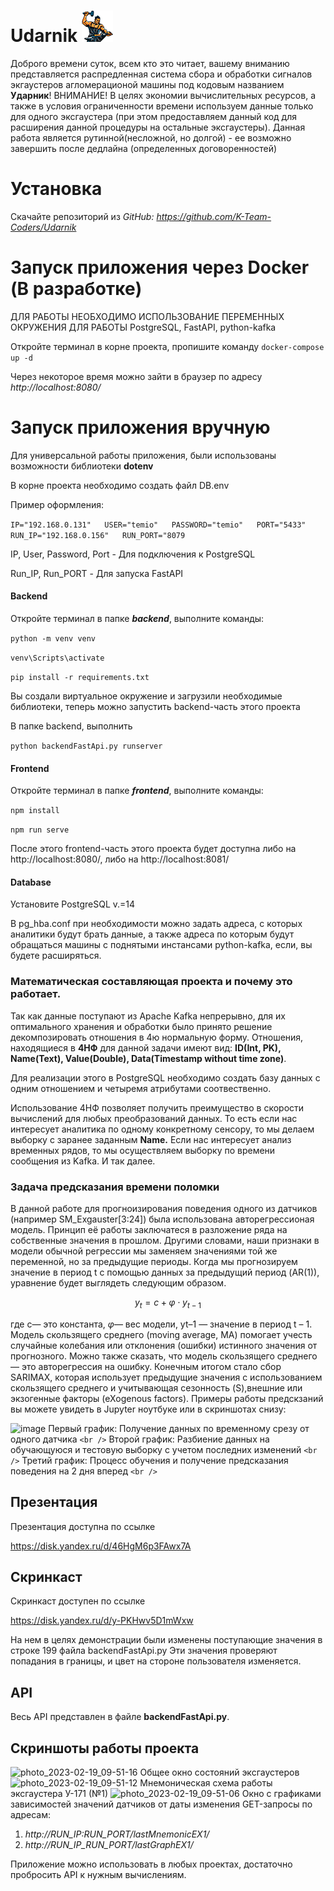 # Udarnik ![Логотип проекта](/frontend/Udarnik.png)

Доброго времени суток, всем кто это читает, вашему вниманию представляется распредленная система сбора и обработки сигналов экгаустеров агломерационой машины под кодовым названием  **Ударник**!
ВНИМАНИЕ! В целях экономии вычислительных ресурсов, а также в условия ограниченности времени используем данные только для одного эксгаустера (при этом предоставляем данный код для расширения данной процедуры на остальные эксгаустеры). Данная работа является рутинной(несложной, но долгой) - ее возможно завершить после дедлайна (определенных договоренностей)

# Установка

Скачайте репозиторий из
*GitHub: https://github.com/K-Team-Coders/Udarnik*

# Запуск приложения через Docker (В разработке)

ДЛЯ РАБОТЫ НЕОБХОДИМО ИСПОЛЬЗОВАНИЕ ПЕРЕМЕННЫХ ОКРУЖЕНИЯ ДЛЯ РАБОТЫ PostgreSQL, FastAPI, python-kafka

Откройте терминал в корне проекта, пропишите команду `docker-compose up -d`

Через некоторое время можно зайти в браузер по адресу *http://localhost:8080/*

# Запуск приложения вручную

Для универсальной работы приложения, были использованы возможности библиотеки **dotenv**

В корне проекта необходимо создать файл DB.env

Пример оформления:

`IP="192.168.0.131"   USER="temio"   PASSWORD="temio"   PORT="5433"   RUN_IP="192.168.0.156"   RUN_PORT="8079`

IP, User, Password, Port - Для подключения к PostgreSQL

Run_IP, Run_PORT - Для запуска FastAPI

#### Backend

Откройте терминал в папке ***backend***, выполните команды:

`python -m venv venv`

`venv\Scripts\activate`

`pip install -r requirements.txt`

Вы создали виртуальное окружение и загрузили необходимые библиотеки, теперь можно запустить backend-часть этого проекта

В папке backend, выполнить

`python backendFastApi.py runserver`

#### Frontend

Откройте терминал в папке ***frontend***, выполните команды:

`npm install`

`npm run serve`

После этого frontend-часть этого проекта будет доступна либо на http://localhost:8080/, либо на http://localhost:8081/

#### Database

Установите PostgreSQL v.=14

В pg_hba.conf при необходимости можно задать адреса, с которых аналитики будут брать данные, а также адреса по которым будут обращаться машины с поднятыми инстансами python-kafka, если, вы будете расширяться.

### Математическая составляющая проекта и почему это работает.

Так как данные поступают из Apache Kafka непрерывно, для их оптимального хранения и обработки было принято решение декомпозировать отношения в 4ю нормальную форму. Отношения, находящиеся в **4НФ** для данной задачи имеют вид:
**ID(Int, PK), Name(Text), Value(Double), Data(Timestamp without time zone)**.

Для реализации этого в PostgreSQL необходимо создать базу данных с одним отношением и четыремя атрибутами соотвественно.

Использование 4НФ позволяет получить преимущество в скорости вычислений для любых преобразований данных. То есть если нас интересует аналитика по одному конкретному сенсору, то мы делаем выборку с заранее заданным **Name.**
Если нас интересует анализ временных рядов, то мы осуществляем выборку по времени сообщения из Kafka.
И так далее.

### Задача предсказания времени поломки

В данной работе для прогноизирования поведения одного из датчиков (например SM_Exgauster[3:24]) была использована авторегрессионая модель. Принцип её работы заключатеся в разложение ряда на собственные значения в прошлом. Другими словами, наши признаки в модели обычной регрессии мы заменяем значениями той же переменной, но за предыдущие периоды.
Когда мы прогнозируем значение в период t с помощью данных за предыдущий период (AR(1)), уравнение будет выглядеть следующим образом.

$$
y_t = c + \varphi  \cdot y_{t-1}
$$

где c— это константа, $\varphi$— вес модели, yt–1 — значение в период t – 1.
Модель скользящего среднего (moving average, MA) помогает учесть случайные колебания или отклонения (ошибки) истинного значения от прогнозного. Можно также сказать, что модель скользящего среднего — это авторегрессия на ошибку. Конечным итогом стало сбор SARIMAX, которая использует предыдущие значения с использованием скользящего среднего и учитывающая сезонность (S),внешние или экзогенные факторы (eXogenous factors).
Примеры работы предскзаний вы можете увидеть в Jupyter ноутбуке или в скриншотах снизу:

![image](https://user-images.githubusercontent.com/80591614/219932750-3066a9c0-c38a-40ee-a9be-00aafe80f14c.png)
Первый график: Получение данных по временному срезу от одного датчика `<br />`
Второй график: Разбиение данных на обучающуюся и тестовую выборку с учетом последних изменений `<br />`
Третий график: Процесс обучения и получение предсказания поведения на 2 дня вперед `<br />`

## Презентация

Презентация доступна по ссылке

https://disk.yandex.ru/d/46HgM6p3FAwx7A

## Скринкаст

Скринкаст доступен по ссылке

https://disk.yandex.ru/d/y-PKHwv5D1mWxw

На нем в целях демонстрации были изменены поступающие значения в строке 199 файла backendFastApi.py
Эти значения проверяют попадания в границы, и цвет на стороне пользователя изменяется.

## API

Весь API представлен в файле **backendFastApi.py**.
## Скриншоты работы проекта
![photo_2023-02-19_09-51-16](https://user-images.githubusercontent.com/74972003/219933519-9069e30e-9aef-4ad4-b5a1-6c25eacb9970.jpg)
Общее окно состояний эксгаустеров 
![photo_2023-02-19_09-51-12](https://user-images.githubusercontent.com/74972003/219933524-e6acea57-6022-414d-8c62-c695f4381328.jpg)
Мнемоническая схема работы эксгаустера У-171 (№1) 
![photo_2023-02-19_09-51-06](https://user-images.githubusercontent.com/74972003/219933528-da6fdf3e-ed2b-498a-abd7-fa4fd025aa80.jpg)
Окно с графиками зависимостей значений датчиков от даты изменения
GET-запросы по адресам:

1) *http://RUN_IP:RUN_PORT/lastMnemonicEX1/*
2) *http://RUN_IP_RUN_PORT/lastGraphEX1/*

Приложение можно использовать в любых проектах, достаточно пробросить API к нужным вычислениям.
